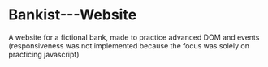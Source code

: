 # Bankist---Website
A website for a fictional bank, made to practice advanced DOM and events
(responsiveness was not implemented because the focus was solely on practicing javascript)
